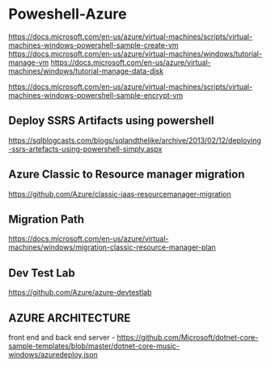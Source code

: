 # Poweshell-Azure
https://docs.microsoft.com/en-us/azure/virtual-machines/scripts/virtual-machines-windows-powershell-sample-create-vm
https://docs.microsoft.com/en-us/azure/virtual-machines/windows/tutorial-manage-vm
https://docs.microsoft.com/en-us/azure/virtual-machines/windows/tutorial-manage-data-disk

https://docs.microsoft.com/en-us/azure/virtual-machines/scripts/virtual-machines-windows-powershell-sample-encrypt-vm

Deploy SSRS Artifacts using powershell
---------------------------------------

https://sqlblogcasts.com/blogs/sqlandthelike/archive/2013/02/12/deploying-ssrs-artefacts-using-powershell-simply.aspx


Azure Classic to Resource manager migration
-------------------------------------------

https://github.com/Azure/classic-iaas-resourcemanager-migration

Migration Path
--------------

https://docs.microsoft.com/en-us/azure/virtual-machines/windows/migration-classic-resource-manager-plan

Dev Test Lab
--------------

https://github.com/Azure/azure-devtestlab

AZURE ARCHITECTURE
--------------------

front end and back end server - https://github.com/Microsoft/dotnet-core-sample-templates/blob/master/dotnet-core-music-windows/azuredeploy.json
